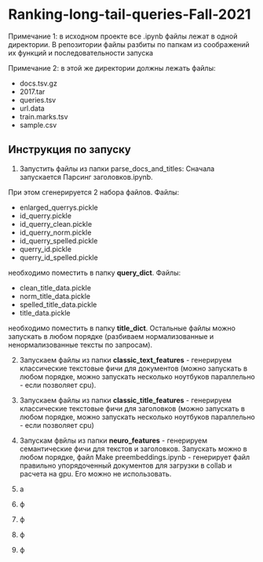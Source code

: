 # Ranking-long-tail-queries-Fall-2021
Примечание 1: в исходном проекте все .ipynb файлы лежат в одной директории. В репозитории файлы разбиты по папкам из соображений их функций и последовательности запуска  

Примечание 2: в этой же директории должны лежать файлы:  
   *  docs.tsv.gz
   *  2017.tar
   *  queries.tsv
   *  url.data
   *  train.marks.tsv
   *  sample.csv  

## Инструкция по запуску
1. Запустить файлы из папки parse_docs_and_titles: Сначала запускается Парсинг заголовков.ipynb.

При этом сгенерируется 2 набора файлов. Файлы:  
* enlarged_querrys.pickle
* id_querry.pickle
* id_querry_clean.pickle
* id_querry_norm.pickle
* id_querry_spelled.pickle
* querry_id.pickle
* querry_id_spelled.pickle

необходимо поместить в папку **query_dict**. Файлы:

* clean_title_data.pickle
* norm_title_data.pickle
* spelled_title_data.pickle
* title_data.pickle

необходимо поместить в папку **title_dict**. Остальные файлы можно запускать в любом порядке (разбиваем нормализованные и ненормализованные тексты по запросам).

2. Запускаем файлы из папки **classic_text_features** - генерируем классические текстовые фичи для документов (можно запускать в любом порядке, можно запускать несколько ноутбуков параллельно - если позволяет cpu).

3. Запускаем файлы из папки **classic_title_features** - генерируем классические текстовые фичи для заголовков (можно запускать в любом порядке, можно запускать несколько ноутбуков параллельно - если позволяет cpu)

4. Запускам фвйлы из папки **neuro_features** - генерируем семантические фичи для текстов и заголовков. Запускать можно в любом порядке, файл Make preembeddings.ipynb - генерирует файл правильно упорядоченный документов для загрузки в collab и расчета на gpu. Его можно не использовать.

5. a
6. ф
7. ф
8. ф
9. ф

